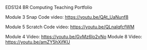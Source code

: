 
EDS124 BR Computing Teaching Portfolio

Module 3 Snap Code video: https://youtu.be/QAt_UaNunf8 

Module 5 Scratch Code video: https://youtu.be/QLnalqfcfWM


Module 4 Video: https://youtu.be/GvMz6lo2vNo
Module 8 Video: https://youtu.be/amZY5hXifKU
